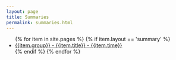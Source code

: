 ```yaml
---
layout: page
title: Summaries
permalink: summaries.html
---
```

<ul>
{% for item in site.pages %}
{% if item.layout == 'summary' %}
    <li><a href="{{item.url}}">{{item.group}} - {{item.title}} - {{item.time}}</a></li>
{% endif %}
{% endfor %}
</ul>